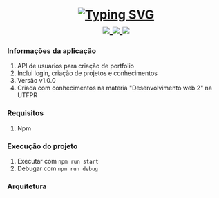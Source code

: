 <h1 align="center">
<a href="https://git.io/typing-svg"><img src="https://readme-typing-svg.herokuapp.com?font=Righteous&pause=1000&color=F1F7F5&background=FF565600&center=true&vCenter=true&width=500&height=70&lines=Projeto+Web+2%3A+API+RestFull;Dev%3A+Italo+Kaique+E+Arthur+Botelho" alt="Typing SVG" /></a>
<div align="center"> 
  <a href="mailto:italohyu122@gmail.com">
    <img src="https://img.shields.io/badge/Gmail-333333?style=for-the-badge&logo=gmail&logoColor=red" />
  </a>
  <a href="https://www.linkedin.com/in/italo-kaique-bertini-bueno-6839a8224?utm_source=share&utm_campaign=share_via&utm_content=profile&utm_medium=android_app" target="_blank">
    <img src="https://img.shields.io/badge/LinkedIn-0077B5?style=for-the-badge&logo=linkedin&logoColor=white" target="_blank" />
  </a>
  <a href="https://italokaique.theloopcode.com" target="_blank">
     <img src="https://img.shields.io/badge/Portfolio-FF5722?style=for-the-badge&logo=todoist&logoColor=white" target="_blank" /> <!-- sqlite, safari, google-chrome are other good icon options -->
  </a>
</div>
</h1>

### Informações da aplicação
1. API de usuarios para criação de portfolio
2. Inclui login, criação de projetos e conhecimentos
2. Versão v1.0.0
3. Criada com conhecimentos na materia "Desenvolvimento web 2" na UTFPR

### Requisitos
1. Npm

### Execução do projeto
1. Executar com `npm run start`
2. Debugar com `npm run debug`

### Arquitetura
